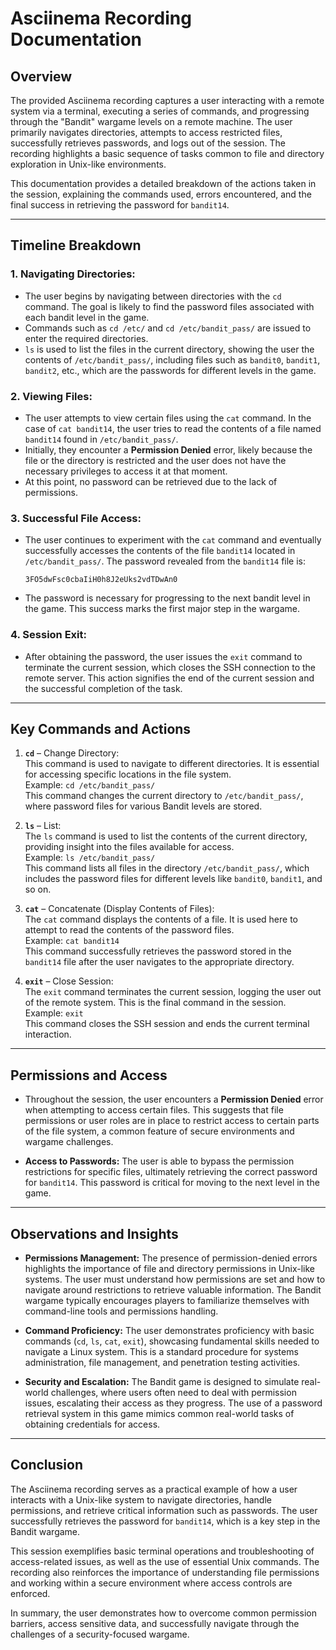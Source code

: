 # Asciinema Recording Documentation

## Overview

The provided Asciinema recording captures a user interacting with a remote system via a terminal, executing a series of commands, and progressing through the "Bandit" wargame levels on a remote machine. The user primarily navigates directories, attempts to access restricted files, successfully retrieves passwords, and logs out of the session. The recording highlights a basic sequence of tasks common to file and directory exploration in Unix-like environments.

This documentation provides a detailed breakdown of the actions taken in the session, explaining the commands used, errors encountered, and the final success in retrieving the password for `bandit14`.

---

## Timeline Breakdown

### 1. **Navigating Directories:**
   - The user begins by navigating between directories with the `cd` command. The goal is likely to find the password files associated with each bandit level in the game.
   - Commands such as `cd /etc/` and `cd /etc/bandit_pass/` are issued to enter the required directories. 
   - `ls` is used to list the files in the current directory, showing the user the contents of `/etc/bandit_pass/`, including files such as `bandit0`, `bandit1`, `bandit2`, etc., which are the passwords for different levels in the game.

### 2. **Viewing Files:**
   - The user attempts to view certain files using the `cat` command. In the case of `cat bandit14`, the user tries to read the contents of a file named `bandit14` found in `/etc/bandit_pass/`.
   - Initially, they encounter a **Permission Denied** error, likely because the file or the directory is restricted and the user does not have the necessary privileges to access it at that moment.
   - At this point, no password can be retrieved due to the lack of permissions.

### 3. **Successful File Access:**
   - The user continues to experiment with the `cat` command and eventually successfully accesses the contents of the file `bandit14` located in `/etc/bandit_pass/`. The password revealed from the `bandit14` file is:
     ```
     3FO5dwFsc0cbaIiH0h8J2eUks2vdTDwAn0
     ```
   - The password is necessary for progressing to the next bandit level in the game. This success marks the first major step in the wargame.

### 4. **Session Exit:**
   - After obtaining the password, the user issues the `exit` command to terminate the current session, which closes the SSH connection to the remote server. This action signifies the end of the current session and the successful completion of the task.

---

## Key Commands and Actions

1. **`cd`** – Change Directory:  
   This command is used to navigate to different directories. It is essential for accessing specific locations in the file system.  
   Example: `cd /etc/bandit_pass/`  
   This command changes the current directory to `/etc/bandit_pass/`, where password files for various Bandit levels are stored.

2. **`ls`** – List:  
   The `ls` command is used to list the contents of the current directory, providing insight into the files available for access.  
   Example: `ls /etc/bandit_pass/`  
   This command lists all files in the directory `/etc/bandit_pass/`, which includes the password files for different levels like `bandit0`, `bandit1`, and so on.

3. **`cat`** – Concatenate (Display Contents of Files):  
   The `cat` command displays the contents of a file. It is used here to attempt to read the contents of the password files.  
   Example: `cat bandit14`  
   This command successfully retrieves the password stored in the `bandit14` file after the user navigates to the appropriate directory.

4. **`exit`** – Close Session:  
   The `exit` command terminates the current session, logging the user out of the remote system. This is the final command in the session.  
   Example: `exit`  
   This command closes the SSH session and ends the current terminal interaction.

---

## Permissions and Access

- Throughout the session, the user encounters a **Permission Denied** error when attempting to access certain files. This suggests that file permissions or user roles are in place to restrict access to certain parts of the file system, a common feature of secure environments and wargame challenges.
  
- **Access to Passwords:** The user is able to bypass the permission restrictions for specific files, ultimately retrieving the correct password for `bandit14`. This password is critical for moving to the next level in the game.

---

## Observations and Insights

- **Permissions Management:** The presence of permission-denied errors highlights the importance of file and directory permissions in Unix-like systems. The user must understand how permissions are set and how to navigate around restrictions to retrieve valuable information. The Bandit wargame typically encourages players to familiarize themselves with command-line tools and permissions handling.

- **Command Proficiency:** The user demonstrates proficiency with basic commands (`cd`, `ls`, `cat`, `exit`), showcasing fundamental skills needed to navigate a Linux system. This is a standard procedure for systems administration, file management, and penetration testing activities.

- **Security and Escalation:** The Bandit game is designed to simulate real-world challenges, where users often need to deal with permission issues, escalating their access as they progress. The use of a password retrieval system in this game mimics common real-world tasks of obtaining credentials for access.

---

## Conclusion

The Asciinema recording serves as a practical example of how a user interacts with a Unix-like system to navigate directories, handle permissions, and retrieve critical information such as passwords. The user successfully retrieves the password for `bandit14`, which is a key step in the Bandit wargame.

This session exemplifies basic terminal operations and troubleshooting of access-related issues, as well as the use of essential Unix commands. The recording also reinforces the importance of understanding file permissions and working within a secure environment where access controls are enforced.

In summary, the user demonstrates how to overcome common permission barriers, access sensitive data, and successfully navigate through the challenges of a security-focused wargame.


